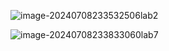 ![image-20240708233532506](C:\Users\86153\AppData\Roaming\Typora\typora-user-images\image-20240708233532506.png)lab2

![image-20240708233833060](C:\Users\86153\AppData\Roaming\Typora\typora-user-images\image-20240708233833060.png)lab7